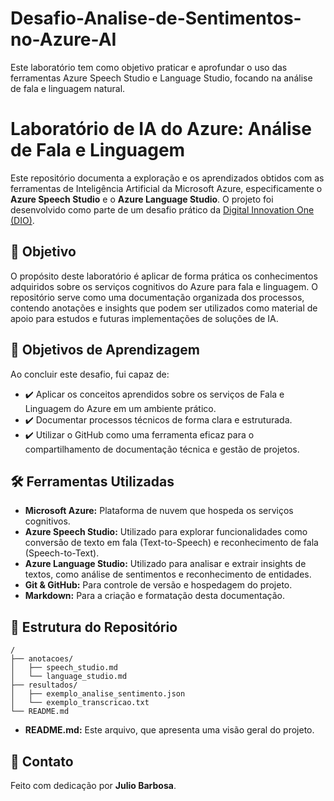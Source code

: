 # Desafio-Analise-de-Sentimentos-no-Azure-AI
Este laboratório tem como objetivo praticar e aprofundar o uso das ferramentas Azure Speech Studio e Language Studio, focando na análise de fala e linguagem natural.
# Laboratório de IA do Azure: Análise de Fala e Linguagem

Este repositório documenta a exploração e os aprendizados obtidos com as ferramentas de Inteligência Artificial da Microsoft Azure, especificamente o **Azure Speech Studio** e o **Azure Language Studio**. O projeto foi desenvolvido como parte de um desafio prático da [Digital Innovation One (DIO)](https://www.dio.me/).

## 🎯 Objetivo

O propósito deste laboratório é aplicar de forma prática os conhecimentos adquiridos sobre os serviços cognitivos do Azure para fala e linguagem. O repositório serve como uma documentação organizada dos processos, contendo anotações e insights que podem ser utilizados como material de apoio para estudos e futuras implementações de soluções de IA.

## 🚀 Objetivos de Aprendizagem

Ao concluir este desafio, fui capaz de:

* ✔️ Aplicar os conceitos aprendidos sobre os serviços de Fala e Linguagem do Azure em um ambiente prático.
* ✔️ Documentar processos técnicos de forma clara e estruturada.
* ✔️ Utilizar o GitHub como uma ferramenta eficaz para o compartilhamento de documentação técnica e gestão de projetos.

## 🛠️ Ferramentas Utilizadas

* **Microsoft Azure:** Plataforma de nuvem que hospeda os serviços cognitivos.
* **Azure Speech Studio:** Utilizado para explorar funcionalidades como conversão de texto em fala (Text-to-Speech) e reconhecimento de fala (Speech-to-Text).
* **Azure Language Studio:** Utilizado para analisar e extrair insights de textos, como análise de sentimentos e reconhecimento de entidades.
* **Git & GitHub:** Para controle de versão e hospedagem do projeto.
* **Markdown:** Para a criação e formatação desta documentação.

## 📂 Estrutura do Repositório

```
/
├── anotacoes/
│   ├── speech_studio.md
│   └── language_studio.md
├── resultados/
│   ├── exemplo_analise_sentimento.json
│   └── exemplo_transcricao.txt
└── README.md
```

* **README.md:** Este arquivo, que apresenta uma visão geral do projeto.



## 💬 Contato

Feito com dedicação por **Julio Barbosa**. 
